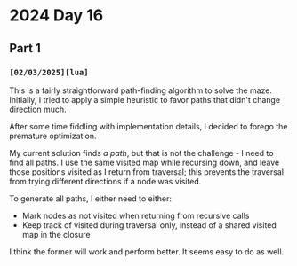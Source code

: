 # 2024 Day 16

## Part 1

### `[02/03/2025][lua]`

This is a fairly straightforward path-finding algorithm to solve the maze. Initially, I tried to apply a simple heuristic to favor paths that didn't change direction much.

After some time fiddling with implementation details, I decided to forego the premature optimization.

My current solution finds *a path*, but that is not the challenge - I need to find all paths. I use the same visited map while recursing down, and leave those positions visited as I return from traversal; this prevents the traversal from trying different directions if a node was visited.

To generate all paths, I either need to either:

* Mark nodes as not visited when returning from recursive calls
* Keep track of visited during traversal only, instead of a shared visited map in the closure

I think the former will work and perform better. It seems easy to do as well.
